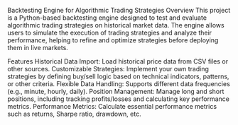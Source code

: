 Backtesting Engine for Algorithmic Trading Strategies
Overview
This project is a Python-based backtesting engine designed to test and evaluate algorithmic trading strategies on historical market data. The engine allows users to simulate the execution of trading strategies and analyze their performance, helping to refine and optimize strategies before deploying them in live markets.

Features
Historical Data Import: Load historical price data from CSV files or other sources.
Customizable Strategies: Implement your own trading strategies by defining buy/sell logic based on technical indicators, patterns, or other criteria.
Flexible Data Handling: Supports different data frequencies (e.g., minute, hourly, daily).
Position Management: Manage long and short positions, including tracking profits/losses and calculating key performance metrics.
Performance Metrics: Calculate essential performance metrics such as returns, Sharpe ratio, drawdown, etc.

